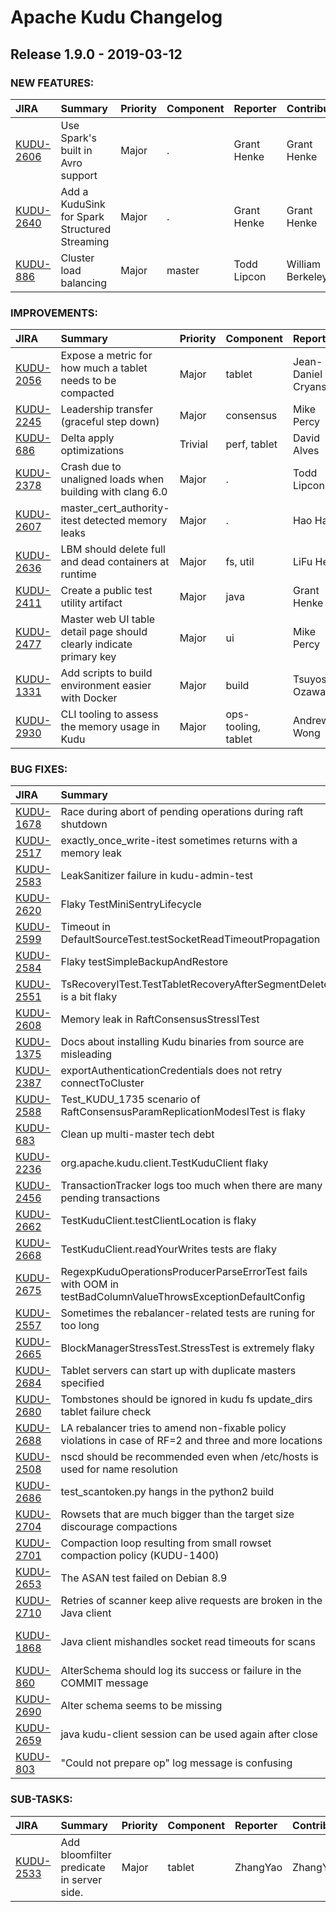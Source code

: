 
<!---
# Licensed to the Apache Software Foundation (ASF) under one
# or more contributor license agreements.  See the NOTICE file
# distributed with this work for additional information
# regarding copyright ownership.  The ASF licenses this file
# to you under the Apache License, Version 2.0 (the
# "License"); you may not use this file except in compliance
# with the License.  You may obtain a copy of the License at
#
#     http://www.apache.org/licenses/LICENSE-2.0
#
# Unless required by applicable law or agreed to in writing, software
# distributed under the License is distributed on an "AS IS" BASIS,
# WITHOUT WARRANTIES OR CONDITIONS OF ANY KIND, either express or implied.
# See the License for the specific language governing permissions and
# limitations under the License.
-->
# Apache Kudu Changelog

## Release 1.9.0 - 2019-03-12



### NEW FEATURES:

| JIRA | Summary | Priority | Component | Reporter | Contributor |
|:---- |:---- | :--- |:---- |:---- |:---- |
| [KUDU-2606](https://issues.apache.org/jira/browse/KUDU-2606) | Use Spark's built in Avro support |  Major | . | Grant Henke | Grant Henke |
| [KUDU-2640](https://issues.apache.org/jira/browse/KUDU-2640) | Add a KuduSink for Spark Structured Streaming |  Major | . | Grant Henke | Grant Henke |
| [KUDU-886](https://issues.apache.org/jira/browse/KUDU-886) | Cluster load balancing |  Major | master | Todd Lipcon | William Berkeley |


### IMPROVEMENTS:

| JIRA | Summary | Priority | Component | Reporter | Contributor |
|:---- |:---- | :--- |:---- |:---- |:---- |
| [KUDU-2056](https://issues.apache.org/jira/browse/KUDU-2056) | Expose a metric for how much a tablet needs to be compacted |  Major | tablet | Jean-Daniel Cryans | William Berkeley |
| [KUDU-2245](https://issues.apache.org/jira/browse/KUDU-2245) | Leadership transfer (graceful step down) |  Major | consensus | Mike Percy | William Berkeley |
| [KUDU-686](https://issues.apache.org/jira/browse/KUDU-686) | Delta apply optimizations |  Trivial | perf, tablet | David Alves | Adar Dembo |
| [KUDU-2378](https://issues.apache.org/jira/browse/KUDU-2378) | Crash due to unaligned loads when building with clang 6.0 |  Major | . | Todd Lipcon | Adar Dembo |
| [KUDU-2607](https://issues.apache.org/jira/browse/KUDU-2607) | master\_cert\_authority-itest detected memory leaks |  Major | . | Hao Hao |  |
| [KUDU-2636](https://issues.apache.org/jira/browse/KUDU-2636) | LBM should delete full and dead containers at runtime |  Major | fs, util | LiFu He | LiFu He |
| [KUDU-2411](https://issues.apache.org/jira/browse/KUDU-2411) | Create a public test utility artifact |  Major | java | Grant Henke | Grant Henke |
| [KUDU-2477](https://issues.apache.org/jira/browse/KUDU-2477) | Master web UI table detail page should clearly indicate primary key |  Major | ui | Mike Percy | Greg Solovyev |
| [KUDU-1331](https://issues.apache.org/jira/browse/KUDU-1331) | Add scripts to build environment easier with Docker |  Major | build | Tsuyoshi Ozawa | Grant Henke |
| [KUDU-2930](https://issues.apache.org/jira/browse/KUDU-2930) | CLI tooling to assess the memory usage in Kudu |  Major | ops-tooling, tablet | Andrew Wong |  |


### BUG FIXES:

| JIRA | Summary | Priority | Component | Reporter | Contributor |
|:---- |:---- | :--- |:---- |:---- |:---- |
| [KUDU-1678](https://issues.apache.org/jira/browse/KUDU-1678) | Race during abort of pending operations during raft shutdown |  Major | consensus | Todd Lipcon | William Berkeley |
| [KUDU-2517](https://issues.apache.org/jira/browse/KUDU-2517) | exactly\_once\_write-itest sometimes returns with a memory leak |  Major | test | Andrew Wong | Andrew Wong |
| [KUDU-2583](https://issues.apache.org/jira/browse/KUDU-2583) | LeakSanitizer failure in kudu-admin-test |  Major | . | Mike Percy |  |
| [KUDU-2620](https://issues.apache.org/jira/browse/KUDU-2620) | Flaky TestMiniSentryLifecycle |  Major | . | Hao Hao | Hao Hao |
| [KUDU-2599](https://issues.apache.org/jira/browse/KUDU-2599) | Timeout in DefaultSourceTest.testSocketReadTimeoutPropagation |  Major | spark | William Berkeley | Adar Dembo |
| [KUDU-2584](https://issues.apache.org/jira/browse/KUDU-2584) | Flaky testSimpleBackupAndRestore |  Major | backup | Mike Percy | Grant Henke |
| [KUDU-2551](https://issues.apache.org/jira/browse/KUDU-2551) | TsRecoveryITest.TestTabletRecoveryAfterSegmentDelete is a bit flaky |  Minor | test | Alexey Serbin | Andrew Wong |
| [KUDU-2608](https://issues.apache.org/jira/browse/KUDU-2608) | Memory leak in RaftConsensusStressITest |  Major | . | Hao Hao |  |
| [KUDU-1375](https://issues.apache.org/jira/browse/KUDU-1375) | Docs about installing Kudu binaries from source are misleading |  Major | documentation | Casey Ching | Alexandra Rodoni |
| [KUDU-2387](https://issues.apache.org/jira/browse/KUDU-2387) | exportAuthenticationCredentials does not retry connectToCluster |  Critical | java | Todd Lipcon | Adar Dembo |
| [KUDU-2588](https://issues.apache.org/jira/browse/KUDU-2588) | Test\_KUDU\_1735 scenario of RaftConsensusParamReplicationModesITest is flaky |  Major | test | Alexey Serbin |  |
| [KUDU-683](https://issues.apache.org/jira/browse/KUDU-683) | Clean up multi-master tech debt |  Major | client | Adar Dembo | Andrew Wong |
| [KUDU-2236](https://issues.apache.org/jira/browse/KUDU-2236) | org.apache.kudu.client.TestKuduClient flaky |  Major | test | Edward Fancher | Andrew Wong |
| [KUDU-2456](https://issues.apache.org/jira/browse/KUDU-2456) | TransactionTracker logs too much when there are many pending transactions |  Major | tablet | Adar Dembo | Bankim Bhavsar |
| [KUDU-2662](https://issues.apache.org/jira/browse/KUDU-2662) | TestKuduClient.testClientLocation is flaky |  Major | java, test | Andrew Wong | William Berkeley |
| [KUDU-2668](https://issues.apache.org/jira/browse/KUDU-2668) | TestKuduClient.readYourWrites tests are flaky |  Critical | java, test | Adar Dembo | Hao Hao |
| [KUDU-2675](https://issues.apache.org/jira/browse/KUDU-2675) | RegexpKuduOperationsProducerParseErrorTest fails with OOM in testBadColumnValueThrowsExceptionDefaultConfig |  Major | flume-sink | William Berkeley | Hao Hao |
| [KUDU-2557](https://issues.apache.org/jira/browse/KUDU-2557) | Sometimes the rebalancer-related tests are runing for too long |  Minor | CLI, test | Alexey Serbin | Alexey Serbin |
| [KUDU-2665](https://issues.apache.org/jira/browse/KUDU-2665) | BlockManagerStressTest.StressTest is extremely flaky |  Blocker | fs | Mike Percy | LiFu He |
| [KUDU-2684](https://issues.apache.org/jira/browse/KUDU-2684) | Tablet servers can start up with duplicate masters specified |  Major | tserver | Andrew Wong | Andrew Wong |
| [KUDU-2680](https://issues.apache.org/jira/browse/KUDU-2680) | Tombstones should be ignored in kudu fs update\_dirs tablet failure check |  Major | CLI, fs | Adar Dembo | Andrew Wong |
| [KUDU-2688](https://issues.apache.org/jira/browse/KUDU-2688) | LA rebalancer tries to amend non-fixable policy violations in case of RF=2 and three and more locations |  Major | CLI | Alexey Serbin | Alexey Serbin |
| [KUDU-2508](https://issues.apache.org/jira/browse/KUDU-2508) | nscd should be recommended even when /etc/hosts is used for name resolution |  Major | documentation | Adar Dembo | Alexandra Rodoni |
| [KUDU-2686](https://issues.apache.org/jira/browse/KUDU-2686) | test\_scantoken.py hangs in the python2 build |  Major | python | Andrew Wong | Andrew Wong |
| [KUDU-2704](https://issues.apache.org/jira/browse/KUDU-2704) | Rowsets that are much bigger than the target size discourage compactions |  Blocker | . | William Berkeley | William Berkeley |
| [KUDU-2701](https://issues.apache.org/jira/browse/KUDU-2701) | Compaction loop resulting from small rowset compaction policy (KUDU-1400) |  Blocker | tablet | William Berkeley | William Berkeley |
| [KUDU-2653](https://issues.apache.org/jira/browse/KUDU-2653) | The ASAN test failed on Debian 8.9 |  Major | test | LiFu He | Adar Dembo |
| [KUDU-2710](https://issues.apache.org/jira/browse/KUDU-2710) | Retries of scanner keep alive requests are broken in the Java client |  Critical | . | William Berkeley | Grant Henke |
| [KUDU-1868](https://issues.apache.org/jira/browse/KUDU-1868) | Java client mishandles socket read timeouts for scans |  Major | client | Jean-Daniel Cryans | William Berkeley |
| [KUDU-860](https://issues.apache.org/jira/browse/KUDU-860) | AlterSchema should log its success or failure in the COMMIT message |  Major | tablet | Todd Lipcon | Todd Lipcon |
| [KUDU-2690](https://issues.apache.org/jira/browse/KUDU-2690) | Alter schema seems to be missing |  Major | log, master, tablet | Andrew Wong | Andrew Wong |
| [KUDU-2659](https://issues.apache.org/jira/browse/KUDU-2659) | java kudu-client session can be used again after close |  Major | . | KarlManong |  |
| [KUDU-803](https://issues.apache.org/jira/browse/KUDU-803) | "Could not prepare op" log message is confusing |  Major | consensus | Todd Lipcon | Alexey Serbin |


### SUB-TASKS:

| JIRA | Summary | Priority | Component | Reporter | Contributor |
|:---- |:---- | :--- |:---- |:---- |:---- |
| [KUDU-2533](https://issues.apache.org/jira/browse/KUDU-2533) | Add  bloomfilter predicate in server side. |  Major | tablet | ZhangYao | ZhangYao |


